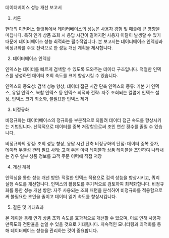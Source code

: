 데이터베이스 성능 개선 보고서

1. 서론

현대의 이커머스 플랫폼에서 데이터베이스의 성능은 사용자 경험 및 매출에 큰 영향을 미칩니다. 특히 인기 상품 조회 시 응답 시간이 길어지면 사용자 이탈이 발생할 수 있기 때문에 데이터베이스 성능 최적화는 필수적입니다. 본 보고서는 데이터베이스 인덱싱과 비정규화를 주요 전략으로 한 성능 개선 계획을 제시합니다.

2. 데이터베이스 인덱싱

인덱스는 데이터를 빠르게 검색할 수 있도록 도와주는 데이터 구조입니다. 적절한 인덱스를 생성하면 데이터 조회 속도를 크게 향상시킬 수 있습니다.

인덱스의 중요성: 검색 성능 향상, 데이터 접근 시간 단축
인덱스의 종류: 기본 키 인덱스, 유일 인덱스, 복합 인덱스 등
인덱스 최적화 전략: 자주 조회되는 컬럼에 인덱스 설정, 인덱스 크기 최소화, 불필요한 인덱스 제거

3. 비정규화

비정규화는 데이터베이스의 정규화를 부분적으로 되돌려 데이터 접근 속도를 향상시키는 기법입니다. 선택적으로 데이터를 중복 저장함으로써 조인 연산 횟수를 줄일 수 있습니다.

비정규화의 장점: 조회 성능 향상, 응답 시간 단축
비정규화의 단점: 데이터 중복 증가, 데이터 무결성 관리 필요
사례: 고객 주문 이력 테이블과 상품 테이블을 조인하여 나타내는 경우 일부 상품 정보를 고객 주문 이력에 직접 저장

4. 개선 계획

인덱싱을 통한 성능 개선 방안:
적절한 인덱스 적용으로 검색 성능을 향상시키고, 쿼리 실행 속도를 개선합니다. 인덱스의 활용도를 주기적으로 검토하여 최적화합니다.
비정규화를 통한 성능 개선 방안:
자주 사용되는 조회 패턴을 분석하여 비정규화를 적용함으로써 불필요한 조인을 줄이고 데이터 읽기 속도를 향상시킵니다.

5. 결론 및 기대효과

본 계획을 통해 인기 상품 조회 속도를 효과적으로 개선할 수 있으며, 이로 인해 사용자 만족도와 전환율을 높일 수 있을 것으로 기대됩니다. 지속적인 모니터링과 최적화를 통해 데이터베이스 성능을 관리하는 것이 중요합니다.
